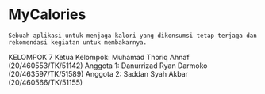 # MyCalories
	Sebuah aplikasi untuk menjaga kalori yang dikonsumsi tetap terjaga dan rekomendasi kegiatan untuk membakarnya.
KELOMPOK 7
Ketua Kelompok: Muhamad Thoriq Ahnaf (20/460553/TK/51142)
Anggota 1: Danurrizad Ryan Darmoko (20/463597/TK/51589)
Anggota 2: Saddan Syah Akbar (20/460566/TK/51155)

